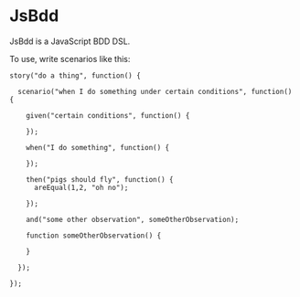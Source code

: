 
JsBdd
=====

JsBdd is a JavaScript BDD DSL. 

To use, write scenarios like this:


    story("do a thing", function() {

      scenario("when I do something under certain conditions", function() {

        given("certain conditions", function() {
          
        });

        when("I do something", function() {
          
        });

        then("pigs should fly", function() {
          areEqual(1,2, "oh no");
          
        });

        and("some other observation", someOtherObservation);

        function someOtherObservation() {
          
        }

      });

    });



